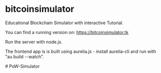 # bitcoinsimulator
Educational Blockchain Simulator with interactive Tutorial.

You can find a running version on: https://bitcoinsimulator.tk

Run the server with node.js.

The frontend app is is built using aurelia.js - install aurelia-cli and run with "au build --watch".




#   P o W - S i m u l a t o r  
 